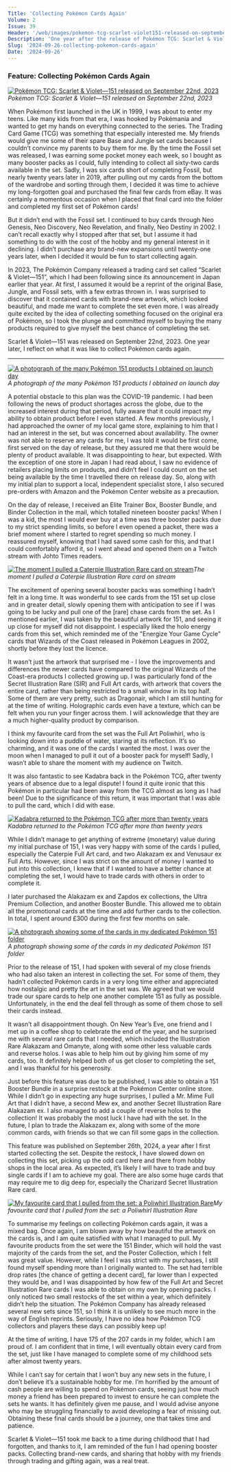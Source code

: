 ```yaml
---
Title: 'Collecting Pokémon Cards Again'
Volume: 2
Issue: 39
Header: '/web/images/pokemon-tcg-scarlet-violet151-released-on-september-22nd-2023.jpeg'
Description: 'One year after the release of Pokémon TCG: Scarlet & Violet—151, I reflect on my time collecting Pokémon cards again, and my opinions on the set. Plus, a recap of the latest Pokémon news'
Slug: '2024-09-26-collecting-pokemon-cards-again'
Date: '2024-09-26'
---
```

### Feature: Collecting Pokémon Cards Again


[![Pokémon TCG: Scarlet & Violet—151 released on September 22nd, 2023](/web/images/pokemon-tcg-scarlet-violet151-released-on-september-22nd-2023.jpeg)](/web/images/pokemon-tcg-scarlet-violet151-released-on-september-22nd-2023.jpeg)*Pokémon TCG: Scarlet & Violet—151 released on September 22nd, 2023*



When Pokémon first launched in the UK in 1999, I was about to enter my teens. Like many kids from that era, I was hooked by Pokémania and wanted to get my hands on everything connected to the series. The Trading Card Game (TCG) was something that especially interested me. My friends would give me some of their spare Base and Jungle set cards because I couldn’t convince my parents to buy them for me. By the time the Fossil set was released, I was earning some pocket money each week, so I bought as many booster packs as I could, fully intending to collect all sixty-two cards available in the set. Sadly, I was six cards short of completing Fossil, but nearly twenty years later in 2019, after pulling out my cards from the bottom of the wardrobe and sorting through them, I decided it was time to achieve my long-forgotten goal and purchased the final few cards from eBay. It was certainly a momentous occasion when I placed that final card into the folder and completed my first set of Pokémon cards!

But it didn’t end with the Fossil set. I continued to buy cards through Neo Genesis, Neo Discovery, Neo Revelation, and finally, Neo Destiny in 2002. I can’t recall exactly why I stopped after that set, but I assume it had something to do with the cost of the hobby and my general interest in it declining. I didn’t purchase any brand-new expansions until twenty-one years later, when I decided it would be fun to start collecting again.

In 2023, The Pokémon Company released a trading card set called “Scarlet & Violet—151”, which I had been following since its announcement in Japan earlier that year. At first, I assumed it would be a reprint of the original Base, Jungle, and Fossil sets, with a few extras thrown in. I was surprised to discover that it contained cards with brand-new artwork, which looked beautiful, and made me want to complete the set even more. I was already quite excited by the idea of collecting something focused on the original era of Pokémon, so I took the plunge and committed myself to buying the many products required to give myself the best chance of completing the set.

Scarlet & Violet—151 was released on September 22nd, 2023. One year later, I reflect on what it was like to collect Pokémon cards again.

* * *



[![A photograph of the many Pokémon 151 products I obtained on launch day](/web/images/a-photograph-of-the-many-pokemon-151-products-i-obtained-on-launch-day.jpeg)](/web/images/a-photograph-of-the-many-pokemon-151-products-i-obtained-on-launch-day.jpeg)*A photograph of the many Pokémon 151 products I obtained on launch day*



A potential obstacle to this plan was the COVID-19 pandemic. I had been following the news of product shortages across the globe, due to the increased interest during that period, fully aware that it could impact my ability to obtain product before I even started. A few months previously, I had approached the owner of my local game store, explaining to him that I had an interest in the set, but was concerned about availability. The owner was not able to reserve any cards for me, I was told it would be first come, first served on the day of release, but they assured me that there would be plenty of product available. It was disappointing to hear, but expected. With the exception of one store in Japan I had read about, I saw no evidence of retailers placing limits on products, and didn’t feel I could count on the set being available by the time I travelled there on release day. So, along with my initial plan to support a local, independent specialist store, I also secured pre-orders with Amazon and the Pokémon Center website as a precaution.

On the day of release, I received an Elite Trainer Box, Booster Bundle, and Binder Collection in the mail, which totalled nineteen booster packs! When I was a kid, the most I would ever buy at a time was three booster packs due to my strict spending limits, so before I even opened a packet, there was a brief moment where I started to regret spending so much money. I reassured myself, knowing that I had saved some cash for this, and that I could comfortably afford it, so I went ahead and opened them on a Twitch stream with Johto Times readers.



[![The moment I pulled a Caterpie Illustration Rare card on stream](/web/images/the-moment-i-pulled-a-caterpie-illustration-rare-card-on-stream.png)](/web/images/the-moment-i-pulled-a-caterpie-illustration-rare-card-on-stream.png)*The moment I pulled a Caterpie Illustration Rare card on stream*



The excitement of opening several booster packs was something I hadn’t felt in a long time. It was wonderful to see cards from the 151 set up close and in greater detail, slowly opening them with anticipation to see if I was going to be lucky and pull one of the \[rare\] chase cards from the set. As I mentioned earlier, I was taken by the beautiful artwork for 151, and seeing it up close for myself did not disappoint. I especially liked the holo energy cards from this set, which reminded me of the "Energize Your Game Cycle" cards that Wizards of the Coast released in Pokémon Leagues in 2002, shortly before they lost the licence.

It wasn’t just the artwork that surprised me - I love the improvements and differences the newer cards have compared to the original Wizards of the Coast-era products I collected growing up. I was particularly fond of the Secret Illustration Rare (SIR) and Full Art cards, with artwork that covers the entire card, rather than being restricted to a small window in its top half. Some of them are very pretty, such as Dragonair, which I am still hunting for at the time of writing. Holographic cards even have a texture, which can be felt when you run your finger across them. I will acknowledge that they are a much higher-quality product by comparison.

I think my favourite card from the set was the Full Art Poliwhirl, who is looking down into a puddle of water, staring at its reflection. It’s so charming, and it was one of the cards I wanted the most. I was over the moon when I managed to pull it out of a booster pack for myself! Sadly, I wasn’t able to share the moment with my audience on Twitch.

It was also fantastic to see Kadabra back in the Pokémon TCG, after twenty years of absence due to a legal dispute! I found it quite ironic that this Pokémon in particular had been away from the TCG almost as long as I had been! Due to the significance of this return, it was important that I was able to pull the card, which I did with ease.



[![Kadabra returned to the Pokémon TCG after more than twenty years](/web/images/kadabra-returned-to-the-pokemon-tcg-after-more-than-twenty-years.png)](/web/images/kadabra-returned-to-the-pokemon-tcg-after-more-than-twenty-years.png)*Kadabra returned to the Pokémon TCG after more than twenty years*



While I didn’t manage to get anything of extreme (monetary) value during my initial purchase of 151, I was very happy with some of the cards I pulled, especially the Caterpie Full Art card, and two Alakazam ex and Venusaur ex Full Arts. However, since I was strict on the amount of money I wanted to put into this collection, I knew that if I wanted to have a better chance at completing the set, I would have to trade cards with others in order to complete it.

I later purchased the Alakazam ex and Zapdos ex collections, the Ultra Premium Collection, and another Booster Bundle. This allowed me to obtain all the promotional cards at the time and add further cards to the collection. In total, I spent around £300 during the first few months on sale.



[![A photograph showing some of the cards in my dedicated Pokémon 151 folder](/web/images/a-photograph-showing-some-of-the-cards-in-my-dedicated-pokemon-151-folder.jpeg)](/web/images/a-photograph-showing-some-of-the-cards-in-my-dedicated-pokemon-151-folder.jpeg)*A photograph showing some of the cards in my dedicated Pokémon 151 folder*



Prior to the release of 151, I had spoken with several of my close friends who had also taken an interest in collecting the set. For some of them, they hadn’t collected Pokémon cards in a very long time either and appreciated how nostalgic and pretty the art in the set was. We agreed that we would trade our spare cards to help one another complete 151 as fully as possible. Unfortunately, in the end the deal fell through as some of them chose to sell their cards instead.

It wasn’t all disappointment though. On New Year’s Eve, one friend and I met up in a coffee shop to celebrate the end of the year, and he surprised me with several rare cards that I needed, which included the Illustration Rare Alakazam and Omanyte, along with some other less valuable cards and reverse holos. I was able to help him out by giving him some of my cards, too. It definitely helped both of us get closer to completing the set, and I was thankful for his generosity.

Just before this feature was due to be published, I was able to obtain a 151 Booster Bundle in a surprise restock at the Pokémon Center online store. While I didn’t go in expecting any huge surprises, I pulled a Mr. Mime Full Art that I didn’t have, a second Mew ex, and another Secret Illustration Rare Alakazam ex. I also managed to add a couple of reverse holos to the collection! It was probably the most luck I have had with the set. In the future, I plan to trade the Alakazam ex, along with some of the more common cards, with friends so that we can fill some gaps in the collection.

This feature was published on September 26th, 2024, a year after I first started collecting the set. Despite the restock, I have slowed down on collecting this set, picking up the odd card here and there from hobby shops in the local area. As expected, it’s likely I will have to trade and buy single cards if I am to achieve my goal. There are also some huge cards that may require me to dig deep for, especially the Charizard Secret Illustration Rare card.



[![My favourite card that I pulled from the set: a Poliwhirl Illustration Rare](/web/images/my-favourite-card-that-i-pulled-from-the-set-a-poliwhirl-illustration-rare.jpeg)](/web/images/my-favourite-card-that-i-pulled-from-the-set-a-poliwhirl-illustration-rare.jpeg)*My favourite card that I pulled from the set: a Poliwhirl Illustration Rare*



To summarise my feelings on collecting Pokémon cards again, it was a mixed bag. Once again, I am blown away by how beautiful the artwork on the cards is, and I am quite satisfied with what I managed to pull. My favourite products from the set were the 151 Binder, which will hold the vast majority of the cards from the set, and the Poster Collection, which I felt was great value. However, while I feel I was strict with my purchases, I still found myself spending more than I originally wanted to. The set had terrible drop rates \[the chance of getting a decent card\], far lower than I expected they would be, and I was disappointed by how few of the Full Art and Secret Illustration Rare cards I was able to obtain on my own by opening packs. I only noticed two small restocks of the set within a year, which definitely didn’t help the situation. The Pokémon Company has already released several new sets since 151, so I think it is unlikely to see much more in the way of English reprints. Seriously, I have no idea how Pokémon TCG collectors and players these days can possibly keep up!

At the time of writing, I have 175 of the 207 cards in my folder, which I am proud of. I am confident that in time, I will eventually obtain every card from the set, just like I have managed to complete some of my childhood sets after almost twenty years.

While I can’t say for certain that I won’t buy any new sets in the future, I don’t believe it’s a sustainable hobby for me. I’m horrified by the amount of cash people are willing to spend on Pokémon cards, seeing just how much money a friend has been prepared to invest to ensure he can complete the sets he wants. It has definitely given me pause, and I would advise anyone who may be struggling financially to avoid developing a fear of missing out. Obtaining these final cards should be a journey, one that takes time and patience.

Scarlet & Violet—151 took me back to a time during childhood that I had forgotten, and thanks to it, I am reminded of the fun I had opening booster packs. Collecting brand-new cards, and sharing that hobby with my friends through trading and gifting again, was a real treat.